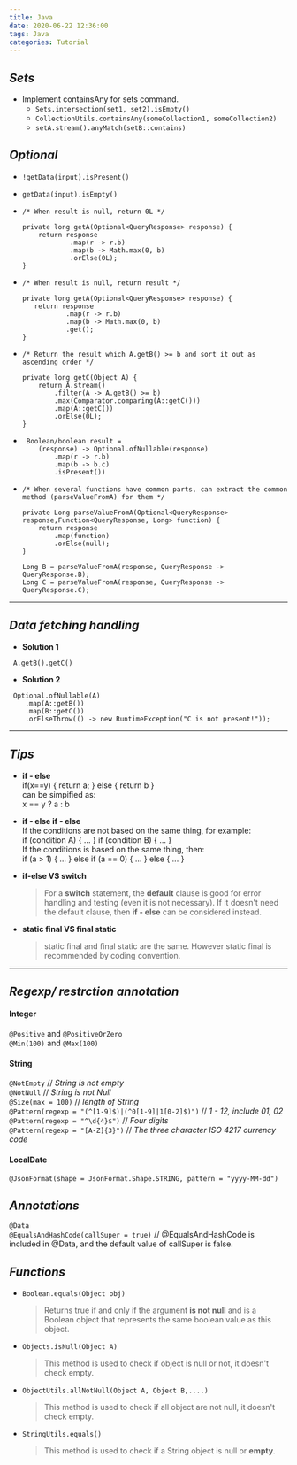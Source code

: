 ```yaml
---
title: Java
date: 2020-06-22 12:36:00
tags: Java
categories: Tutorial
---
```


## *Sets*
* Implement containsAny for sets command.  
  - `Sets.intersection(set1, set2).isEmpty()`   
  - `CollectionUtils.containsAny(someCollection1, someCollection2)`
  - `setA.stream().anyMatch(setB::contains)`

<!-- more -->
 
 ## *Optional*
- `!getData(input).isPresent()` 
- `getData(input).isEmpty()` 

- 
    ``` 
  /* When result is null, return 0L */

  private long getA(Optional<QueryResponse> response) {
        return response
                .map(r -> r.b)
                .map(b -> Math.max(0, b)
                .orElse(0L);
  }
    ```
- 
     ```
  /* When result is null, return result */

  private long getA(Optional<QueryResponse> response) {
        return response
                .map(r -> r.b)
                .map(b -> Math.max(0, b)
                .get();
  }
    ```

- 
    ```  
    /* Return the result which A.getB() >= b and sort it out as ascending order */

    private long getC(Object A) {
        return A.stream()
            .filter(A -> A.getB() >= b)
            .max(Comparator.comparing(A::getC()))
            .map(A::getC())
            .orElse(0L);
    }
    ```

- 
    ```
     Boolean/boolean result = 
        (response) -> Optional.ofNullable(response)
            .map(r -> r.b)
            .map(b -> b.c)
            .isPresent())
    ```

- 
    ```
    /* When several functions have common parts, can extract the common method (parseValueFromA) for them */

    private Long parseValueFromA(Optional<QueryResponse> response,Function<QueryResponse, Long> function) {
        return response
            .map(function)
            .orElse(null);
    }

    Long B = parseValueFromA(response, QueryResponse -> QueryResponse.B);
    Long C = parseValueFromA(response, QueryResponse -> QueryResponse.C);
    ```


---
## *Data fetching handling*
- **Solution 1**
```  
 A.getB().getC() 
```

- **Solution 2**
``` 
 Optional.ofNullable(A) 
    .map(A::getB())
    .map(B::getC())
    .orElseThrow(() -> new RuntimeException("C is not present!"));
```

---
## *Tips*
- **if - else**   
        if(x==y) {
            return a;
        } else {
            return b 
        }  
    can be simpified as:  
        x == y ? a : b 

- **if - else if - else**   
    If the conditions are not based on the same thing, for example:   
        if (condition A) {
            ...
        }
        if (condition B) {
            ...
        }  
    If the conditions is based on the same thing, then:   
        if (a > 1) {
            ...
        } else if (a == 0) {
            ...
        } else {
            ...
        }
    
- **if-else VS switch**  
    > For a **switch** statement, the **default** clause is good for error handling and testing (even it is not necessary). If it doesn't need the default clause, then **if - else** can be considered instead.

- **static final VS final static**
    > static final and final static are the same. However static final is recommended by coding convention.
---
 ## *Regexp/ restrction annotation*

 #### Integer
`@Positive` and `@PositiveOrZero`  
 `@Min(100)` and  `@Max(100)`  

  #### String
 `@NotEmpty` // *String is not empty*  
 `@NotNull` // *String is not Null*  
 `@Size(max = 100)`  // *length of String*  
 `@Pattern(regexp = "(^[1-9]$)|(^0[1-9]|1[0-2]$)")`  // *1 - 12, include 01, 02*
 `@Pattern(regexp = "^\d{4}$")` // *Four digits*  
 `@Pattern(regexp = "[A-Z]{3}")` // *The three character ISO 4217 currency code*

 #### LocalDate
 `@JsonFormat(shape = JsonFormat.Shape.STRING, pattern = "yyyy-MM-dd")`

 ## *Annotations*

`@Data`  
`@EqualsAndHashCode(callSuper = true)` // @EqualsAndHashCode is included in @Data, and the default value of callSuper is false.

 ## *Functions*
 - `Boolean.equals(Object obj)`
   >Returns true if and only if the argument **is not null** and is a Boolean object that represents the same boolean value as this object.

- `Objects.isNull(Object A)`  
  >This method is used to check if object is null or not, it doesn't check empty.

- `ObjectUtils.allNotNull(Object A, Object B,....)`
  >This method is used to check if all object are not null, it doesn't check empty. 

- `StringUtils.equals()`
  >This method is used to check if a String object is null or **empty**. 

  &nbsp;